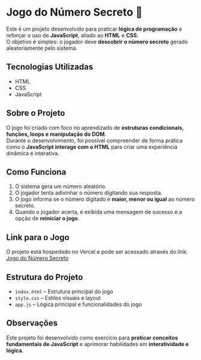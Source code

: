 # Jogo do Número Secreto 🎯

Este é um projeto desenvolvido para praticar **lógica de programação** e reforçar o uso de **JavaScript**, aliado ao **HTML** e **CSS**.  
O objetivo é simples: o jogador deve **descobrir o número secreto** gerado aleatoriamente pelo sistema.

## Tecnologias Utilizadas
- HTML  
- CSS  
- JavaScript  

## Sobre o Projeto
O jogo foi criado com foco no aprendizado de **estruturas condicionais, funções, loops e manipulação do DOM**.  
Durante o desenvolvimento, foi possível compreender de forma prática como o **JavaScript interage com o HTML** para criar uma experiência dinâmica e interativa.

## Como Funciona
1. O sistema gera um número aleatório.  
2. O jogador tenta adivinhar o número digitando sua resposta.  
3. O jogo informa se o número digitado é **maior, menor ou igual** ao número secreto.  
4. Quando o jogador acerta, é exibida uma mensagem de sucesso e a opção de **reiniciar o jogo**.

## Link para o Jogo
O projeto está hospedado no Vercel e pode ser acessado através do link:  
[Jogo do Número Secreto](https://jogo-numero-secreto-seven-blush.vercel.app)

## Estrutura do Projeto
- `index.html` – Estrutura principal do jogo  
- `style.css` – Estilos visuais e layout  
- `app.js` – Lógica principal e funcionalidades do jogo  

## Observações
Este projeto foi desenvolvido como exercício para **praticar conceitos fundamentais de JavaScript** e aprimorar habilidades em **interatividade e lógica**.

